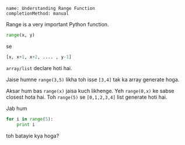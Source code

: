 ```ngMeta
name: Understanding Range Function
completionMethod: manual
```

Range is a very important Python function. 

```python
range(x, y)
```

se
```python
[x, x+1, x+2, .... , y-1]
```

`array/list` declare hoti hai. 

Jaise humne `range(3,5)` likha toh isse `[3,4]` tak ka array generate hoga.

Aksar hum bas `range(x)` jaisa kuch likhenge. Yeh `range(0,x)` ke sabse closest hota hai. Toh `range(5)` se `[0,1,2,3,4]` list generate hoti hai.

Jab hum 

```python
for i in range(5):
    print i
```

toh batayie kya hoga?